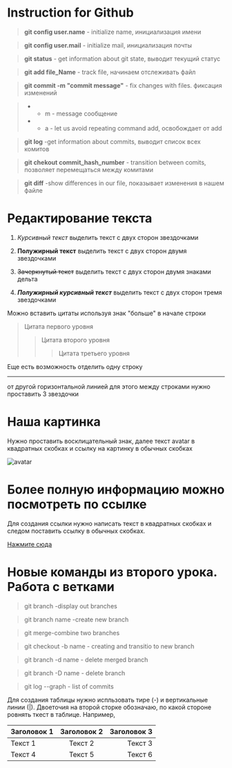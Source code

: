 # Instruction for Github

>**git config user.name** - initialize name, инициализация имени

>**git config user.mail** - initialize mail, инициализация почты

>**git status** - get information about git state, выводит текущий статус

>**git add file_Name** - track file, начинаем отслеживать файл

>**git commit -m "commit message"** - fix changes with files. фиксация изменений

>- - m - message сообщение
>- - a - let us avoid repeating command add, освобождает от add 

>**git log** -get information about commits, выводит список всех комитов

>**git chekout commit_hash_number** - transition between comits, позволяет перемещаться между комитами

>**git diff** -show differences in our file, показывает изменения в нашем файле

# Редактирование текста
1. *Курсивный текст* выделить текст с двух сторон звездочками

2. **Полужирный текст** выделить текст с двух сторон двумя звездочками

3. ~~Зачеркнутый текст~~ выделить текст с двух сторон двумя знаками дельта

4. ***Полужирный курсивный текст*** выделить текст с двух сторон тремя звездочками

Можно вставить цитаты используя знак "больше" в начале строки
>Цитата первого уровня
>>Цитата второго уровня
>>>Цитата третьего уровня

Еще есть возможность отделить одну строку 
***
от другой горизонтальной линией для этого между строками нужно проставить 3 звездочки
# Наша картинка 
Нужно проставить восклицательный знак, далее текст avatar в квадратных скобках и ссылку на картинку в обычных скобках

![avatar](https://miro.medium.com/max/1400/1*vB5N41B_wM8Bmgeq41262w.png)

# Более полную информацию можно посмотреть по ссылке
Для создания ссылки нужно написать текст в квадратных скобках и следом поставить ссылку в обычных скобках.

[Нажмите сюда](https://gist.github.com/Jekins/2bf2d0638163f1294637)

# Новые команды из второго урока. Работа с ветками
> git branch -display out branches

> git branch name -create new branch

>git merge-combine two branches

>git checkout -b name - creating and transitio to new branch

>git branch -d name - delete merged branch 

>git branch -D name - delete branch

>git log --graph - list of commits 

Для создания таблицы нужно испльзовать тире (-) и вертикальные линии (|). Двоеточия на второй сторке обозначаю, по какой стороне ровнять ткест в таблице. Например,

|Заголовок 1| Заголовок 2|Заголовок 3|
|:---------|:----------:|---------:|
|Текст 1|Текст 2|Текст 3|
|Текст 4| Текст 5| Текст 6|